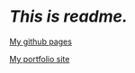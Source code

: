 # *This is readme.*

[My github pages](https://yuying-jin.github.io/MyFirstRepo/)

[My portfolio site](https://sites.psu.edu/yxj5181/home/)
